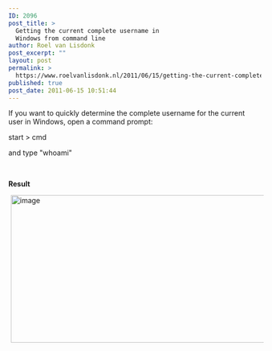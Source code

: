 ```yaml
---
ID: 2096
post_title: >
  Getting the current complete username in
  Windows from command line
author: Roel van Lisdonk
post_excerpt: ""
layout: post
permalink: >
  https://www.roelvanlisdonk.nl/2011/06/15/getting-the-current-complete-username-in-windows-from-command-line/
published: true
post_date: 2011-06-15 10:51:44
---
```

<p>If you want to quickly determine the complete username for the current user in Windows, open a command prompt:</p>  <p>start &gt; cmd</p>  <p>and type &quot;whoami&quot;</p>  <p>&#160;</p>  <p><strong>Result</strong></p>  <p><a href="http://www.roelvanlisdonk.nl/wp-content/uploads/2011/06/image3.png" rel="lightbox"><img style="background-image: none; border-bottom: 0px; border-left: 0px; margin: 0px 5px; padding-left: 0px; padding-right: 0px; display: inline; border-top: 0px; border-right: 0px; padding-top: 0px" title="image" border="0" alt="image" src="http://www.roelvanlisdonk.nl/wp-content/uploads/2011/06/image_thumb3.png" width="580" height="294" /></a></p>